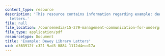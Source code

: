 ```yaml
---
content_type: resource
description: 'This resource contains information regarding example: dewey library
  letters.'
file: null
file_location: /coursemedia/15-279-management-communication-for-undergraduates-fall-2012/d363912fc3219ad308841112d4ecd17a_MIT15_279F12_dwyLbryLttrs.pdf
file_type: application/pdf
resourcetype: Document
title: 'Example: Dewey Library Letters'
uid: d363912f-c321-9ad3-0884-1112d4ecd17a
---
```

